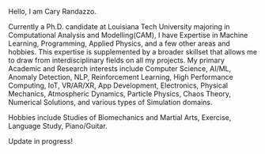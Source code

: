 Hello, I am Cary Randazzo. 

Currently a Ph.D. candidate at Louisiana Tech University majoring in Computational Analysis and Modelling(CAM), I have Expertise in Machine Learning, Programming, Applied Physics, and a few other areas and hobbies. This expertise is supplemented by a broader skillset that allows me to draw from interdisciplinary fields on all my projects. My primary Academic and Research interests include Computer Science, AI/ML, Anomaly Detection, NLP, Reinforcement Learning, High Performance Computing, IoT, VR/AR/XR, App Development, Electronics, Physical Mechanics, Atmospheric Dynamics, Particle Physics, Chaos Theory, Numerical Solutions, and various types of Simulation domains. 

Hobbies include Studies of Biomechanics and Martial Arts, Exercise, Language Study, Piano/Guitar.

Update in progress!

